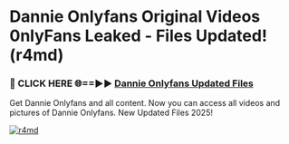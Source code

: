 # Dannie Onlyfans Original Videos 0nlyFans Leaked - Files Updated! (r4md)

<h3>🔴 CLICK HERE 🌐==►► <a href="https://tinyurl.com/2wckxsce" rel="nofollow">Dannie Onlyfans Updated Files</a></h3>

Get Dannie Onlyfans and all content. Now you can access all videos and pictures of Dannie Onlyfans. New Updated Files 2025!

[![r4md](https://i.imgur.com/AFduVYN.gif)](https://tinyurl.com/2wckxsce)

